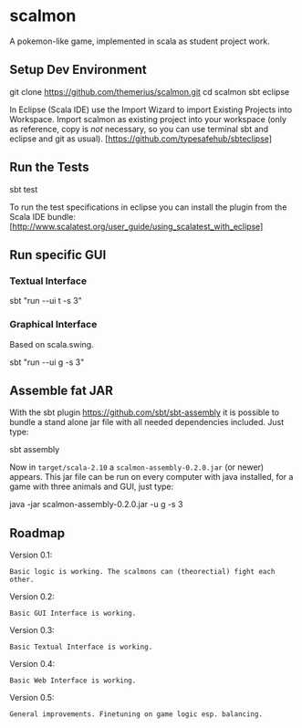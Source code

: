 scalmon
=======

A pokemon-like game, implemented in scala as student project work.

## Setup Dev Environment

git clone https://github.com/themerius/scalmon.git
cd scalmon
sbt eclipse

In Eclipse (Scala IDE) use the Import Wizard to
import Existing Projects into Workspace.
Import scalmon as existing project into your workspace
(only as reference, copy is _not_ necessary, so you can
use terminal sbt and eclipse and git as usual).
[https://github.com/typesafehub/sbteclipse]

## Run the Tests

sbt test

To run the test specifications in eclipse you can install
the plugin from the Scala IDE bundle:
[http://www.scalatest.org/user_guide/using_scalatest_with_eclipse]

## Run specific GUI

### Textual Interface

sbt "run --ui t -s 3"

### Graphical Interface

Based on scala.swing.

sbt "run --ui g -s 3"

## Assemble fat JAR

With the sbt plugin https://github.com/sbt/sbt-assembly it is possible to
bundle a stand alone jar file with all needed dependencies included. Just type:

sbt assembly

Now in `target/scala-2.10` a `scalmon-assembly-0.2.0.jar` (or newer) appears.
This jar file can be run on every computer with java installed,
for a game with three animals and GUI, just type:

java -jar scalmon-assembly-0.2.0.jar -u g -s 3

## Roadmap

Version 0.1:

    Basic logic is working. The scalmons can (theorectial) fight each other.

Version 0.2:

    Basic GUI Interface is working.

Version 0.3:

    Basic Textual Interface is working.

Version 0.4:

    Basic Web Interface is working.

Version 0.5:

    General improvements. Finetuning on game logic esp. balancing.